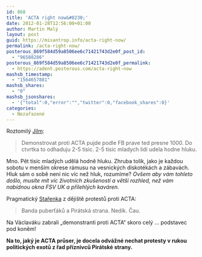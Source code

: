 ```yaml
---
id: 868
title: 'ACTA right now&#8230;'
date: 2012-01-28T12:56:00+01:00
author: Martin Malý
layout: post
guid: https://misantrop.info/acta-right-now/
permalink: /acta-right-now/
posterous_869f584d59a8506ee6c71421743d2e0f_post_id:
  - "96588286"
posterous_869f584d59a8506ee6c71421743d2e0f_permalink:
  - https://adent.posterous.com/acta-right-now
mashsb_timestamp:
  - "1564657881"
mashsb_shares:
  - "0"
mashsb_jsonshares:
  - '{"total":0,"error":"","twitter":0,"facebook_shares":0}'
categories:
  - Nezařazené
---
```

Roztomil&yacute; [Jilm](https://twitter.com/#!/jilm/status/163162259592462336):

<blockquote class="posterous_short_quote">
  <p>
    Demonstrovat proti ACTA pujde podle FB prave ted presne 1000. Do ctvrtka to odhaduju 2-5 tisic. 2-5 tisic mladych lidi udela hodne hluku.
  </p>
</blockquote>

Mno. Pět tis&iacute;c mlad&yacute;ch uděl&aacute; hodně hluku. Zhruba tolik, jako je každou sobotu v men&scaron;&iacute;m okrese r&aacute;musu na vesnick&yacute;ch diskot&eacute;k&aacute;ch a z&aacute;bav&aacute;ch. Hluk s&aacute;m o sobě nen&iacute; nic v&iacute;c než hluk, rozum&iacute;me? _Ov&scaron;em aby v&aacute;m tohleto do&scaron;lo, mus&iacute;te m&iacute;t v&iacute;c životn&iacute;ch zku&scaron;enost&iacute; a vět&scaron;&iacute; rozhled, než v&aacute;m nab&iacute;dnou okna FSV UK a přilehl&yacute;ch kav&aacute;ren._

Pragmatick&yacute; [Stařenka](https://twitter.com/#!/starenka/status/163213167202275328) z ději&scaron;tě protestů proti ACTA:

<blockquote class="posterous_short_quote">
  <p>
    Banda puberť&aacute;ků a Pir&aacute;tsk&aacute; strana. Ned&iacute;k. Čau.
  </p>
</blockquote>

Na V&aacute;clav&aacute;ku zabrali &#8222;demonstranti proti ACTA&#8220; skoro cel&yacute; &#8230; podstavec pod koněm!

**Na to, jak&yacute; je ACTA průser, je docela odv&aacute;žn&eacute; nechat protesty v rukou politick&yacute;ch exotů z řad př&iacute;znivců Pir&aacute;tsk&eacute; strany.**